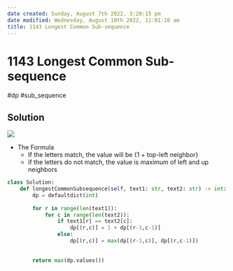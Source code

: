 ```yaml
---
date created: Sunday, August 7th 2022, 3:20:15 pm
date modified: Wednesday, August 10th 2022, 11:01:10 am
title: 1143 Longest Common Sub-sequence
---
```


# 1143 Longest Common Sub-sequence

#dp #sub_sequence

## Solution

![](https://cdn.programiz.com/sites/tutorial2program/files/lcs-Table-4.png)

- The Formula
	- If the letters match, the value will be {1 +  top-left neighbor}
	- if the letters do not match, the value is maximum of left and up neighbors

```python
class Solution:
    def longestCommonSubsequence(self, text1: str, text2: str) -> int:
        dp = defaultdict(int)
        
        for r in range(len(text1)):
            for c in range(len(text2)):
                if text1[r] == text2[c]:
                    dp[(r,c)] = 1 + dp[(r-1,c-1)]
                else:
                    dp[(r,c)] = max(dp[(r-1,c)], dp[(r,c-1)])
        
        
        return max(dp.values())
```
